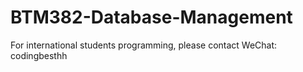 # BTM382-Database-Management
For international students programming, please contact WeChat: codingbesthh
